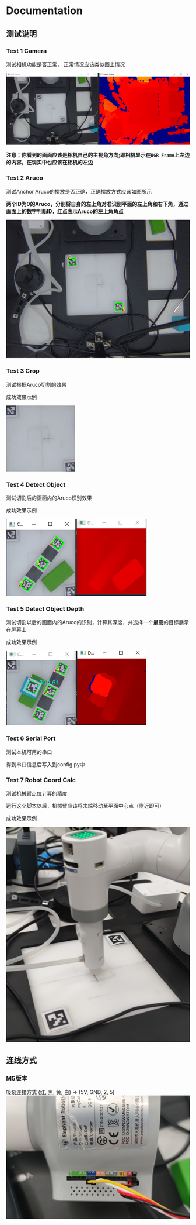 # Documentation

## 测试说明

### Test 1 Camera
测试相机功能是否正常， 正常情况应该类似图上情况

![](.doc_images/055446b6.png)

**注意：你看到的画面应该是相机自己的主视角方向;即相机显示在`BGR Frame`上左边的内容，在现实中也应该在相机的左边**

### Test 2 Aruco

测试Anchor Aruco的摆放是否正确，正确摆放方式应该如图所示

**两个ID为0的Aruco，分别将自身的左上角对准识别平面的左上角和右下角，通过画面上的数字判断ID，红点表示Aruco的左上角角点**

![](.doc_images/fd2501f4.png)

### Test 3 Crop

测试根据Aruco切割的效果

成功效果示例

![](.doc_images/a0678e51.png)

### Test 4 Detect Object

测试切割后的画面内的Aruco识别效果

成功效果示例

![](.doc_images/1e9e6bc9.png)

### Test 5 Detect Object Depth

测试切割以后的画面内的Aruco的识别，计算其深度，并选择一个**最高**的目标展示在屏幕上

成功效果示例

![](.doc_images/1304e072.png)

### Test 6 Serial Port

测试本机可用的串口

得到串口信息后写入到config.py中

### Test 7 Robot Coord Calc

测试机械臂点位计算的精度

运行这个脚本以后，机械臂应该将末端移动至平面中心点（附近即可）

成功效果示例

![](.doc_images/a0eb22be.png)

## 连线方式
### M5版本

吸泵连接方式
(红, 黑, 黄, 白) -> (5V, GND, 2, 5)
![](.doc_images/a32bbf39.png)









